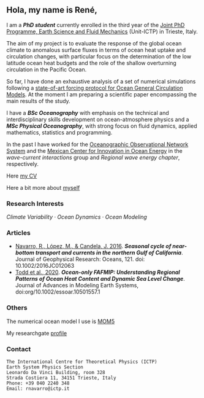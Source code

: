 ## Hola, my name is René,

I am a ***PhD student*** currently enrolled in the third year of the [Joint PhD Programme, Earth Science and Fluid Mechanics](https://web.units.it/dottorato/esfm/) (Unit-ICTP) in Trieste, Italy. 

The aim of my project is to evaluate the response of the global ocean climate to anomalous surface fluxes in terms of ocean heat uptake and circulation changes, with particular focus on the determination of the low latitude ocean heat budgets and the role of the shallow overturning circulation in the Pacific Ocean.

So far, I have done an exhaustive analysis of a set of numerical simulations following a [state-of-art forcing protocol for Ocean General Circulation Models](http://www.fafmip.org/). At the moment I am preparing a scientific paper encompassing the main results of the study.

I have a ***BSc Oceanography*** with emphasis on the technical and interdisciplinary skills development on ocean-atmosphere physics
and a ***MSc Physical Oceanography***, with strong focus on fluid dynamics, applied mathematics, statistics and programming. 

In the past I have worked for the [Oceanographic Observational Network System](https://cigom.org/en/) and the [Mexican Center for Innovation in Ocean Energy](https://cemieoceano.mx/) in the _wave-current interactions_ group and _Regional wave energy chapter_, respectively. 

Here [my CV](https://raw.githubusercontent.com/enerle/enerle.github.io/main/ReneNavarro_CVU.pdf)

Here a bit more about [myself](https://raw.githubusercontent.com/enerle/enerle.github.io/main/fig1.jpg)

### Research Interests
_Climate Variability · Ocean Dynamics · Ocean Modeling_

### Articles
- [Navarro, R., López, M., & Candela, J. 2016](https://agupubs.onlinelibrary.wiley.com/doi/10.1002/2016JC012063). ***Seasonal cycle of near-bottom transport and currents in the northern Gulf of California***. Journal of Geophysical Research: Oceans, 121. doi: 10.1002/2016JC012063
- [Todd et al., 2020](https://agupubs.onlinelibrary.wiley.com/doi/full/10.1029/2019MS002027). ***Ocean-only FAFMIP: Understanding Regional Patterns of Ocean Heat Content and Dynamic Sea Level Change***. Journal of Advances in Modeling Earth Systems, doi:org/10.1002/essoar.10501557.1

### Others
The numerical ocean model I use is [MOM5](https://mom-ocean.github.io/)

My researchgate [profile](https://www.researchgate.net/profile/Rene-Navarro-Labastida)

### Contact
```
The International Centre for Theoretical Physics (ICTP)
Earth System Physics Section
Leonardo Da Vinci Building, room 328
Strada Costiera 11, 34151 Trieste, Italy
Phone: +39 040 2240 348
Email: rnavarro@ictp.it
```
